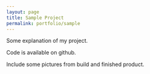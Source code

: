 ```yaml
---
layout: page
title: Sample Project
permalink: portfolio/sample
---
```


Some explanation of my project.

Code is available on github.

Include some pictures from build and finished product.
